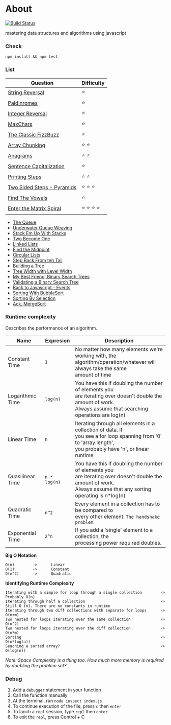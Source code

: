 # About
[![Build Status](https://circleci.com/gh/tsq-test/algo/tree/master.svg?style=shield&circle-token=:circle-token)](https://circleci.com/gh/tsq-test/algo/tree/master)


mastering data structures and algorithms using javascript

### Check 

```
npm install && npm test 
```

### List

| Question                                                              | Difficulty                                                        
| --------------------------------------------------------------------- | ------------------------
| [String Reversal](./reversestring/index.js)                           | :star:                                                     
| [Paldinromes](./paldinromes/index.js)                                 | :star:                                                     
| [Integer Reversal](./reversestring/index.js)                          | :star:                                                     
| [MaxChars](./maxchar/index.js)                                        | :star:                                                     
| [The Classic FizzBuzz](./fizzbuzz/index.js)                           | :star:                                                     
| [Array Chunking](./arraychunk/index.js)                               | :star: :star:                                                    
| [Anagrams](./anagrams/index.js)                                       | :star: :star:                                                   
| [Sentence Capitalization](./capitalize/index.js)                      | :star:                                                     
| [Printing Steps](./steps/index.js)                                    | :star: :star:                                                    
| [Two Sided Steps - Pyramids](./pyramid/index.js)                      | :star: :star: :star:                                                     
| [Find The Vowels](./vowels/index.js)                                  | :star:                                                     
| [Enter the Matrix Spiral](./matrix/index.js)                          | :star: :star: :star: :star:                                                      


* [The Queue]()
* [Underwater Queue Weaving]()
* [Stack Em Up With Stacks]()
* [Two Become One]()
* [Linked Lists]()
* [Find the Midpoint]()
* [Circular Lists]()
* [Step Back From teh Tail]()
* [Building a Tree]()
* [Tree Width with Level Width]()
* [My Best Friend, Binary Search Trees]()
* [Validating a Binary Search Tree]()
* [Back to Javascript - Events]()
* [Sorting With BubbleSort]()
* [Sorting By Selection]()
* [Ack, MergeSort]()

### Runtime complexity

Describes the performance of an algorithm. 

| Name                  | Expresion     | Description                                                        
| --------------------- | ------------- | -------------------------------------------------
| Constant Time         | `1`           | No matter how many elements we're working with, the <br/> algorithm/operation/whatever will always take the same <br/> amount of time
| Logarithmic Time      | `log(n)`      | You have this if doubling the number of elements you <br/> are iterating over doesn't double the amount of work. <br/> Always assume that searching operations are log(n)
| Linear Time           | `n`           | Iterating through all elements in a collection of data. If <br/> you see a for loop spanning from '0' to 'array.length', <br/> you probably have 'n', or linear runtime
| Quasilinear Time      | `n * log(n)`  | You have this if doubling the number of elements you <br/> are iterating over doesn't double the amount of work. <br/> Always assume that any sorting operating is  n*log(n)
| Quadratic Time        | `n^2`         | Every element in a collection has to be compared to <br/> every other element. `The handshake problem`
| Exponential Time      | `2^n`         | If you add a 'single' element to a collection, the <br/> processing power required doubles.


**Big O Notation**

```
O(n)        ->      Linear
O(1)        ->      Constant
O(n^2)      ->      Quadratic
```

**Identifying Runtime Complexity**

```
Iterating with a simple for loop through a single collection        -> Probably O(n)
Iterating through half a collection                                 -> Still O (n). There are no constants in runtime
Iterating through two diff collections with separate for loops      -> O(n+m)
Two nested for loops iterating over the same collection             -> O(n^2)
Two nested for loops iterating over the diff collection             -> O(n*m)
Sorting                                                             -> O(n*log(n))
Seaching a sorted array?                                            -> O(log(n))

```

*Note: Space Complexity is a thing too. How much more memory is required by doubling the problem set?*

### Debug

1. Add a `debugger` statement in your function
2. Call the function manually
3. At the terminal, run `node inspect index.js`
4. To continue execution of the file, press `c` then `enter`
5. To lanch a `repl` session, type `repl` then `enter`
6. To exit the `repl`, press Control + C
